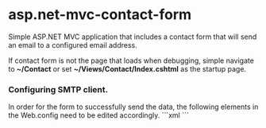 # asp.net-mvc-contact-form
Simple ASP.NET MVC application that includes a contact form that will send an email to a configured email address.

If contact form is not the page that loads when debugging, simple navigate to <strong>~/Contact</strong> or set <strong>~/Views/Contact/Index.cshtml</strong> as the startup page.

<h3>Configuring SMTP client.</h3>
In order for the form to successfully send the data, the following elements in the Web.config need to be edited accordingly.
```xml
<appSettings>
	<add key="ContactSMTPServer" value="" />
	<add key="ContactSMTPPort" value="" />
	<add key="ContactSMTPUser" value=""/>
	<add key="ContactSMTPPassword" value=""/>
	<add key="ContactSMTPEnableSSL" value=""/> <!-- true or false-->
</appSettings>
```
